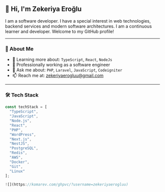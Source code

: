 ## 👋 Hi, I'm Zekeriya Eroğlu

I am a software developer. I have a special interest in web technologies, backend services and modern software architectures. I am a continuous learner and developer. Welcome to my GitHub profile!

---

### 🚀 About Me

- 🌱 Learning more about: `TypeScript`, `React`, `NodeJs`
- 💼 Professionally working as a software engineer
- 💬 Ask me about: `PHP`, `Laravel`, `JavaScript`, `Codeigniter`
- 📫 Reach me at: [zekeriyaerogluu@gmail.com](mailto:zekeriyaerogluu@gmail.com)

---

### 🛠️ Tech Stack

```ts
const techStack = [
  "TypeScript",
  "JavaScript",
  "Node.js",
  "React",
  "PHP",
  "WordPress",
  "Next.js",
  "NestJS",
  "PostgreSQL",
  "Redis",
  "AWS",
  "Docker",
  "Git",
  "Linux"
];

![](https://komarev.com/ghpvc/?username=zekeriyaerogluu)

